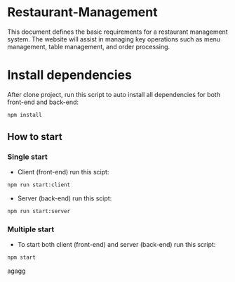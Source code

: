 # Restaurant-Management
This document defines the basic requirements for a restaurant management system. The website will assist in managing key operations such as menu management, table management, and order processing.

# Install dependencies
After clone project, run this script to auto install all dependencies for both front-end and back-end:
```bash
npm install
```

## How to start
### Single start
- Client (front-end) run this scipt:
```bash
npm run start:client
```

- Server (back-end) run this scipt:
```bash
npm run start:server
```

### Multiple start
- To start both client (front-end) and server (back-end) run this script:
```bash
npm start
```
agagg
